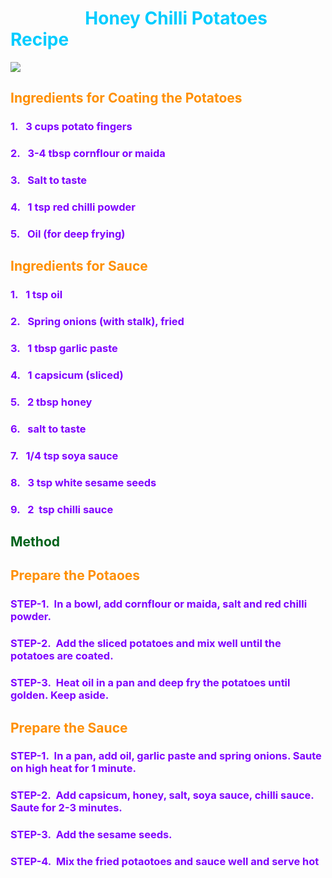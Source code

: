 # <span style="color: rgb(0, 204, 255)">                  Honey Chilli Potatoes Recipe </span>





![](https://static.toiimg.com/thumb/msid-79742397,width-800,height-600,resizemode-75,imgsize-211629,pt-32,y_pad-40/79742397.jpg)





## <span style="color: rgb(255, 143, 0)"> Ingredients for Coating the Potatoes</span>



### <span style="color: rgb(127, 0, 255)"> 1.   3 cups potato fingers</span>

### <span style="color: rgb(127, 0, 255)">2.   3-4 tbsp cornflour or maida</span>

### <span style="color: rgb(127, 0, 255)">3.   Salt to taste</span>

### <span style="color: rgb(127, 0, 255)">4.   1 tsp red chilli powder</span>

### <span style="color: rgb(127, 0, 255)">5.   Oil (for deep frying)</span>



## <span style="color: rgb(255, 143, 0)"> Ingredients for Sauce</span>



### <span style="color: rgb(127, 0, 255)"> 1.   1 tsp oil</span>

### <span style="color: rgb(127, 0, 255)">2.   Spring onions (with stalk), fried</span>

### <span style="color: rgb(127, 0, 255)">3.   1 tbsp garlic paste</span>

### <span style="color: rgb(127, 0, 255)">4.   1 capsicum (sliced)</span>

### <span style="color: rgb(127, 0, 255)">5.   2 tbsp honey</span>

### <span style="color: rgb(127, 0, 255)">6.   salt to taste </span>

### <span style="color: rgb(127, 0, 255)">7.   1/4 tsp soya sauce</span>

### <span style="color: rgb(127, 0, 255)">8.   3 tsp white sesame seeds</span>

### <span style="color: rgb(127, 0, 255)">9.   2  tsp chilli sauce</span>



## <span style="color: rgb(0, 98, 27)">Method</span>

## <span style="color: rgb(255, 143, 0)">Prepare the Potaoes</span>



### <span style="color: rgb(127, 0, 255">STEP-1.  In a bowl, add cornflour or maida, salt and red chilli powder.</span>

### <span style="color: rgb(127, 0, 255)">STEP-2.  Add the sliced potatoes and mix well until the potatoes are coated.</span>

### <span style="color: rgb(127, 0, 255)">STEP-3.  Heat oil in a pan and deep fry the potatoes until golden. Keep aside.</span>



## <span style="color: rgb(255, 143, 0)">Prepare the Sauce</span>



### <span style="color: rgb(127, 0, 255)">STEP-1.  In a pan, add oil, garlic paste and spring onions. Saute on high heat for 1 minute.</span>

### <span style="color: rgb(127, 0, 255)">STEP-2.  Add capsicum, honey, salt, soya sauce, chilli sauce. Saute for 2-3 minutes.</span>

### <span style="color: rgb(127, 0, 255)">STEP-3.  Add the sesame seeds.</span>

### <span style="color: rgb(127, 0, 255)">STEP-4.  Mix the fried potaotoes and sauce well and serve hot</span>
